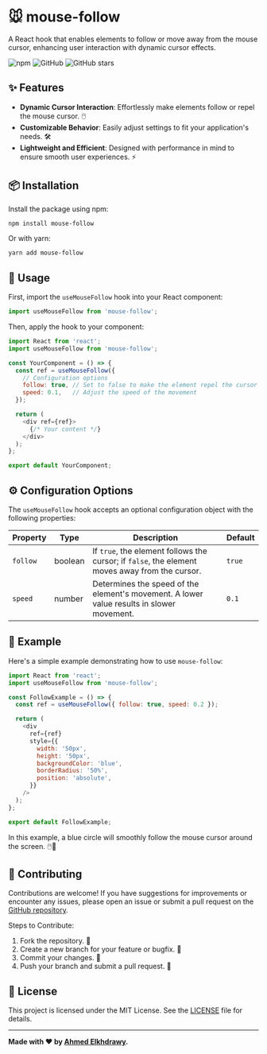 
# 🐭 mouse-follow

A React hook that enables elements to follow or move away from the mouse cursor, enhancing user interaction with dynamic cursor effects.

![npm](https://img.shields.io/npm/v/mouse-follow) ![GitHub](https://img.shields.io/github/license/Ahmed-Elkhdrawy/mouse-follow) ![GitHub stars](https://img.shields.io/github/stars/Ahmed-Elkhdrawy/mouse-follow?style=social)

## ✨ Features

- **Dynamic Cursor Interaction**: Effortlessly make elements follow or repel the mouse cursor. 🖱️
- **Customizable Behavior**: Easily adjust settings to fit your application's needs. 🛠️
- **Lightweight and Efficient**: Designed with performance in mind to ensure smooth user experiences. ⚡

## 📦 Installation

Install the package using npm:

```bash
npm install mouse-follow
```

Or with yarn:

```bash
yarn add mouse-follow
```

## 🚀 Usage

First, import the `useMouseFollow` hook into your React component:

```javascript
import useMouseFollow from 'mouse-follow';
```

Then, apply the hook to your component:

```javascript
import React from 'react';
import useMouseFollow from 'mouse-follow';

const YourComponent = () => {
  const ref = useMouseFollow({
    // Configuration options
    follow: true, // Set to false to make the element repel the cursor
    speed: 0.1,   // Adjust the speed of the movement
  });

  return (
    <div ref={ref}>
      {/* Your content */}
    </div>
  );
};

export default YourComponent;
```

## ⚙️ Configuration Options

The `useMouseFollow` hook accepts an optional configuration object with the following properties:

| Property | Type    | Description                                                                 | Default |
|----------|---------|-----------------------------------------------------------------------------|---------|
| `follow`   | boolean | If `true`, the element follows the cursor; if `false`, the element moves away from the cursor. | `true`    |
| `speed`    | number  | Determines the speed of the element's movement. A lower value results in slower movement. | `0.1`     |

## 🎯 Example

Here's a simple example demonstrating how to use `mouse-follow`:

```javascript
import React from 'react';
import useMouseFollow from 'mouse-follow';

const FollowExample = () => {
  const ref = useMouseFollow({ follow: true, speed: 0.2 });

  return (
    <div
      ref={ref}
      style={{
        width: '50px',
        height: '50px',
        backgroundColor: 'blue',
        borderRadius: '50%',
        position: 'absolute',
      }}
    />
  );
};

export default FollowExample;
```

In this example, a blue circle will smoothly follow the mouse cursor around the screen. 🖱️💙

## 🤝 Contributing

Contributions are welcome! If you have suggestions for improvements or encounter any issues, please open an issue or submit a pull request on the [GitHub repository](https://github.com/Ahmed-Elkhdrawy/mouse-follow).

Steps to Contribute:
1. Fork the repository. 🍴
2. Create a new branch for your feature or bugfix. 🌿
3. Commit your changes. 💾
4. Push your branch and submit a pull request. 🚀


## 📄 License

This project is licensed under the MIT License. See the [LICENSE](https://github.com/Ahmed-Elkhdrawy/mouse-follow/blob/main/LICENSE) file for details.

---

**Made with ❤️ by [Ahmed Elkhdrawy](https://github.com/Ahmed-Elkhdrawy).**
